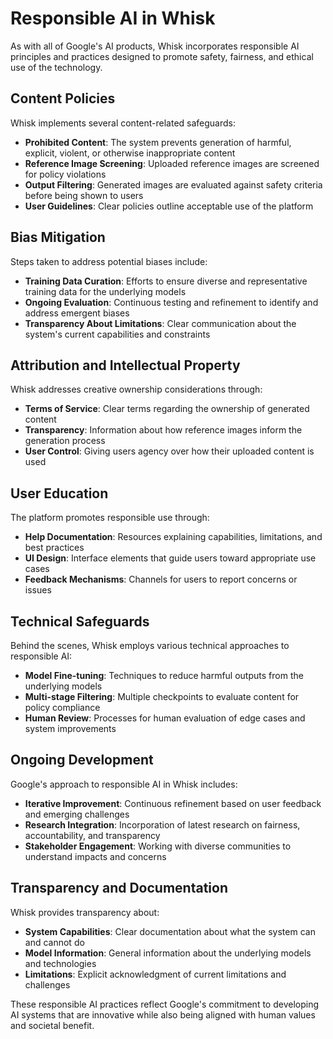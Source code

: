 # Responsible AI in Whisk

As with all of Google's AI products, Whisk incorporates responsible AI principles and practices designed to promote safety, fairness, and ethical use of the technology.

## Content Policies

Whisk implements several content-related safeguards:

- **Prohibited Content**: The system prevents generation of harmful, explicit, violent, or otherwise inappropriate content
- **Reference Image Screening**: Uploaded reference images are screened for policy violations
- **Output Filtering**: Generated images are evaluated against safety criteria before being shown to users
- **User Guidelines**: Clear policies outline acceptable use of the platform

## Bias Mitigation

Steps taken to address potential biases include:

- **Training Data Curation**: Efforts to ensure diverse and representative training data for the underlying models
- **Ongoing Evaluation**: Continuous testing and refinement to identify and address emergent biases
- **Transparency About Limitations**: Clear communication about the system's current capabilities and constraints

## Attribution and Intellectual Property

Whisk addresses creative ownership considerations through:

- **Terms of Service**: Clear terms regarding the ownership of generated content
- **Transparency**: Information about how reference images inform the generation process
- **User Control**: Giving users agency over how their uploaded content is used

## User Education

The platform promotes responsible use through:

- **Help Documentation**: Resources explaining capabilities, limitations, and best practices
- **UI Design**: Interface elements that guide users toward appropriate use cases
- **Feedback Mechanisms**: Channels for users to report concerns or issues

## Technical Safeguards

Behind the scenes, Whisk employs various technical approaches to responsible AI:

- **Model Fine-tuning**: Techniques to reduce harmful outputs from the underlying models
- **Multi-stage Filtering**: Multiple checkpoints to evaluate content for policy compliance
- **Human Review**: Processes for human evaluation of edge cases and system improvements

## Ongoing Development

Google's approach to responsible AI in Whisk includes:

- **Iterative Improvement**: Continuous refinement based on user feedback and emerging challenges
- **Research Integration**: Incorporation of latest research on fairness, accountability, and transparency
- **Stakeholder Engagement**: Working with diverse communities to understand impacts and concerns

## Transparency and Documentation

Whisk provides transparency about:

- **System Capabilities**: Clear documentation about what the system can and cannot do
- **Model Information**: General information about the underlying models and technologies
- **Limitations**: Explicit acknowledgment of current limitations and challenges

These responsible AI practices reflect Google's commitment to developing AI systems that are innovative while also being aligned with human values and societal benefit.